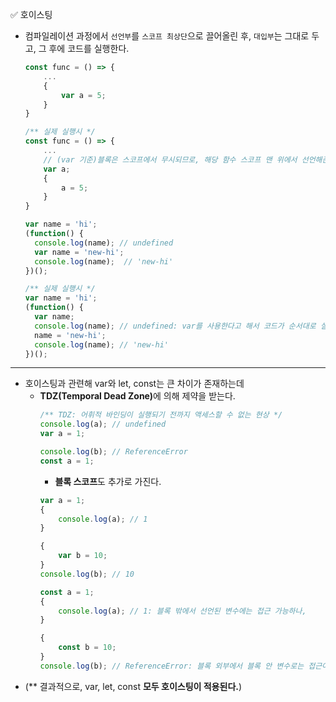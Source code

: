 ✅ 호이스팅
* 컴파일레이션 과정에서 `선언부`를 `스코프 최상단`으로 끌어올린 후, `대입부`는 그대로 두고, 그 후에 코드를 실행한다.
  ```javascript
  const func = () => {
      ...
      {
          var a = 5;
      }
  }

  /** 실제 실행시 */
  const func = () => {
      ...
      // (var 기준)블록은 스코프에서 무시되므로, 해당 함수 스코프 맨 위에서 선언해준다.
      var a;
      {
          a = 5;
      }
  }
  ```
  ```javascript
  var name = 'hi';
  (function() {
    console.log(name); // undefined
    var name = 'new-hi';
    console.log(name);  // 'new-hi'
  })();

  /** 실제 실행시 */
  var name = 'hi';
  (function() {
    var name;
    console.log(name); // undefined: var를 사용한다고 해서 코드가 순서대로 실행되지 않는것은 아니다.
    name = 'new-hi';
    console.log(name); // 'new-hi'
  })();
  ```
<hr />

* 호이스팅과 관련해 var와 let, const는 큰 차이가 존재하는데
    * <b>TDZ(Temporal Dead Zone)</b>에 의해 제약을 받는다.
      ```javascript
      /** TDZ: 어휘적 바인딩이 실행되기 전까지 액세스할 수 없는 현상 */
      console.log(a); // undefined
      var a = 1;
      
      console.log(b); // ReferenceError
      const a = 1;
      ```
      * <b>블록 스코프</b>도 추가로 가진다.
      ```javascript
      var a = 1;
      {
          console.log(a); // 1
      }
      
      {
          var b = 10;
      }
      console.log(b); // 10
      ```
      ```javascript
      const a = 1;
      {
          console.log(a); // 1: 블록 밖에서 선언된 변수에는 접근 가능하나,
      }
      
      {
          const b = 10;
      }
      console.log(b); // ReferenceError: 블록 외부에서 블록 안 변수로는 접근이 불가능하다.
      ```
* (** 결과적으로, var, let, const <b>모두 호이스팅이 적용된다.</b>)
